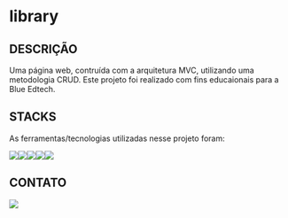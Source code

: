 # library

## DESCRIÇÃO
Uma página web, contruída com a arquitetura MVC, utilizando uma metodologia CRUD.
Este projeto foi realizado com fins educaionais para a Blue Edtech.

## STACKS
As ferramentas/tecnologias utilizadas nesse projeto foram:
<div style="display:flex">

<img src="https://img.icons8.com/color/48/000000/javascript--v1.png"/>

<img src="https://img.icons8.com/color/48/000000/css3.png"/>

<img src="https://img.icons8.com/color/48/000000/html-5--v1.png"/>

<img src="https://img.icons8.com/fluency/48/000000/node-js.png"/>

<img src="https://img.icons8.com/color/48/000000/postgreesql.png"/>

</div>

## CONTATO

<a href="https://www.linkedin.com/in/thomas-albuquerque-moura" target="_blank"><img src="https://img.icons8.com/color/48/000000/linkedin.png"/></a>
